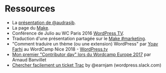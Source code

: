 # Ressources

- La [présentation de @audrasjb](https://2019.paris.wordcamp.org/2018/11/21/atelier-contribuer-a-wordpress/).
- La page du [Make](https://make.wordpress.org).
- Conférence de Julio au WC Paris 2016 [WordPress TV](https://wordpress.tv/2016/05/14/julio-potier-pourquoi-et-comment-contribuer-au-projet-wordpress/).
- Traduction d'une présentation partagée sur le [Make #marketing](https://cldup.com/Z3_2dnA7qC.pdf).
- "Comment traduire un thème (ou une extension) WordPress" par [Yoav Farhi](https://profiles.wordpress.org/yoavf/) au WordCamp Nice 2018 - [WordPress.tv](https://wordpress.tv/2018/12/02/yoav-farhi-comment-traduire-un-theme-ou-une-extension-wordpress/)
- [Mon premier "Contributor day" lors du Wordcamp Europe 2017](https://arnaudban.me/2017/06/15/contribuer-core-de-wordpress/) par Arnaud Banvillet
- [Chercher facilement un ticket Trac](https://tracsearch.wpteamhub.com/) by @earnjam (wordpress.slack.com)
